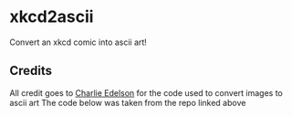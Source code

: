 # xkcd2ascii
Convert an xkcd comic into ascii art!

## Credits
All credit goes to [Charlie Edelson](https://github.com/edelsonc/asciify) for the code used to convert images to ascii art
The code below was taken from the repo linked above
